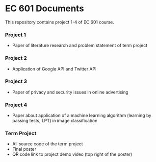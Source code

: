 # EC 601 Documents
This repository contains project 1-4 of EC 601 course.
### Project 1
- Paper of literature research and problem statement of term project
### Project 2
- Application of Google API and Twitter API
### Project 3
- Paper of privacy and security issues in online advertising
### Project 4
- Paper about application of a machine learning algorithm (learning by passing tests, LPT) in image classification
### Term Project
- All source code of the term project
- Final poster
- QR code link to project demo video (top right of the poster)
